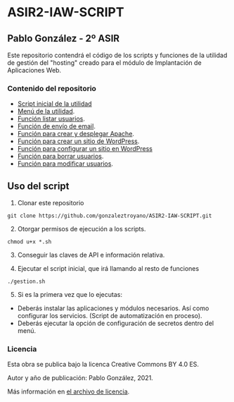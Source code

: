 # ASIR2-IAW-SCRIPT
## Pablo González - 2º ASIR

Este repositorio contendrá el código de los scripts y funciones de la utilidad de gestión del "hosting" creado para el módulo de Implantación de Aplicaciones Web. 

### Contenido del repositorio

 * [Script inicial de la utilidad](./gestion.sh)
 * [Menú de la utilidad](./menu.sh).
 * [Función listar usuarios](./listar.sh).
 * [Función de envío de email](./envio_email.sh).
 * [Función para crear y desplegar Apache](./crear_apache.sh).
 * [Función para crear un sitio de WordPress](./crear-wp.sh).
 * [Función para configurar un sitio en WordPress](./config_wp.sh)
 * [Función para borrar usuarios](./borrar.sh).
 * [Función para modificar usuarios](./modificar.sh). 

## Uso del script

 1. Clonar este repositorio

 ```
 git clone https://github.com/gonzaleztroyano/ASIR2-IAW-SCRIPT.git 
 ```

 2. Otorgar permisos de ejecución a los scripts.

 ```
 chmod u+x *.sh
 ```

 3. Conseguir las claves de API e información relativa. 

 4. Ejecutar el script inicial, que irá llamando al resto de funciones

 ``` 
 ./gestion.sh
 ```

 5. Si es la primera vez que lo ejecutas:

  * Deberás instalar las aplicaciones y módulos necesarios. Así como configurar los servicios. (Script de automatización en proceso). 
  * Deberás ejecutar la opción de configuración de secretos dentro del menú.



### Licencia
Esta obra se publica bajo la licenca Creative Commons BY 4.0 ES.


Autor y año de publicación: Pablo González, 2021.

Más información en [el archivo de licencia](./license.md).

